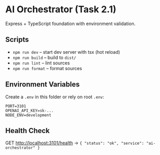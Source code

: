 # AI Orchestrator (Task 2.1)

Express + TypeScript foundation with environment validation.

## Scripts

- `npm run dev` – start dev server with tsx (hot reload)
- `npm run build` – build to `dist/`
- `npm run lint` – lint sources
- `npm run format` – format sources

## Environment Variables

Create a `.env` in this folder or rely on root `.env`:

```env
PORT=3101
OPENAI_API_KEY=sk-...
NODE_ENV=development
```

## Health Check

GET <http://localhost:3101/health> → `{ "status": "ok", "service": "ai-orchestrator" }`
